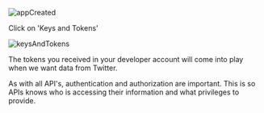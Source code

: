 ![appCreated](https://lh5.googleusercontent.com/BaIr2Tc-lFdaiuZ6kl8woA_D3sNy3_SsH7V1xJ41G2musWUVsbUm6IosHSpexN8sw_h76PCLd_KSDTiY3fpiHRzibuLF9E80b409r5bTxoSG25KF7M3n_XpxgTkKTivMOokbrFjGsBM)
  
Click on 'Keys and Tokens'  

![keysAndTokens](https://lh4.googleusercontent.com/C8R96Q6YK5iFbgits4r7c10bMRre9YSjFEtjm7d41EYtZ2iNKAkIaMnlwbHnynCuN5kOY3llpv4L399n1Do34xReS-NJfjEaZX0zLZ0nfTEmsR3h8NDuDFqhQ7Bv-nimkZd90ZTtuBc)

The tokens you received in your developer account will come into play when we want data from Twitter.

As with all API's, authentication and authorization are important. This is so APIs knows who is accessing their information and what privileges to provide. 

